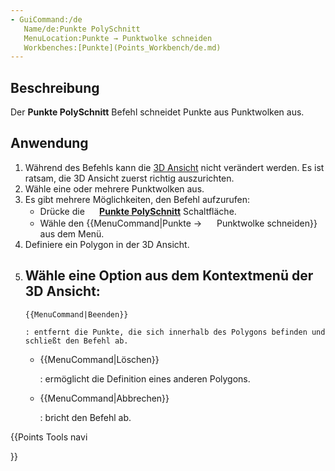 ```yaml
---
- GuiCommand:/de
   Name/de:Punkte PolySchnitt
   MenuLocation:Punkte → Punktwolke schneiden
   Workbenches:[Punkte](Points_Workbench/de.md)
---
```


## Beschreibung

Der **Punkte PolySchnitt** Befehl schneidet Punkte aus Punktwolken aus.

## Anwendung

1.  Während des Befehls kann die [3D Ansicht](3D_view/de.md) nicht verändert werden. Es ist ratsam, die 3D Ansicht zuerst richtig auszurichten.
2.  Wähle eine oder mehrere Punktwolken aus.
3.  Es gibt mehrere Möglichkeiten, den Befehl aufzurufen:
    -   Drücke die **<img src="images/Points_PolyCut.svg" width=16px> [Punkte PolySchnitt](Points_PolyCut/de.md)** Schaltfläche.
    -   Wähle den {{MenuCommand|Punkte → <img src="images/Points_PolyCut.svg" width=16px> Punktwolke schneiden}} aus dem Menü.
4.  Definiere ein Polygon in der 3D Ansicht.
5.  Wähle eine Option aus dem Kontextmenü der 3D Ansicht:
    -   
        {{MenuCommand|Beenden}}
        
        : entfernt die Punkte, die sich innerhalb des Polygons befinden und schließt den Befehl ab.

    -   
        {{MenuCommand|Löschen}}
        
        : ermöglicht die Definition eines anderen Polygons.

    -   
        {{MenuCommand|Abbrechen}}
        
        : bricht den Befehl ab.





{{Points Tools navi

}} 
